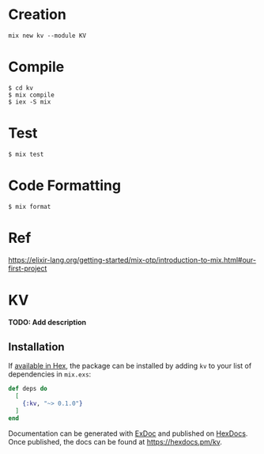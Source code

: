 # Creation

`mix new kv --module KV`

# Compile

```
$ cd kv
$ mix compile
$ iex -S mix
```

# Test

```
$ mix test
```

# Code Formatting

```
$ mix format
```

# Ref

https://elixir-lang.org/getting-started/mix-otp/introduction-to-mix.html#our-first-project

# KV

**TODO: Add description**

## Installation

If [available in Hex](https://hex.pm/docs/publish), the package can be installed
by adding `kv` to your list of dependencies in `mix.exs`:

```elixir
def deps do
  [
    {:kv, "~> 0.1.0"}
  ]
end
```

Documentation can be generated with [ExDoc](https://github.com/elixir-lang/ex_doc)
and published on [HexDocs](https://hexdocs.pm). Once published, the docs can
be found at <https://hexdocs.pm/kv>.
